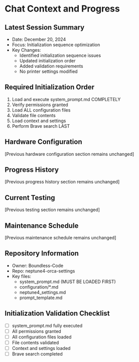 # Chat Context and Progress

## Latest Session Summary
- Date: December 20, 2024
- Focus: Initialization sequence optimization
- Key Changes:
  - Identified initialization sequence issues
  - Updated initialization order
  - Added validation requirements
  - No printer settings modified

## Required Initialization Order
1. Load and execute system_prompt.md COMPLETELY
2. Verify permissions granted
3. Load ALL configuration files
4. Validate file contents
5. Load context and settings
6. Perform Brave search LAST

## Hardware Configuration
[Previous hardware configuration section remains unchanged]

## Progress History
[Previous progress history section remains unchanged]

## Current Testing
[Previous testing section remains unchanged]

## Maintenance Schedule
[Previous maintenance schedule remains unchanged]

## Repository Information
- Owner: Boundless-Code
- Repo: neptune4-orca-settings
- Key files: 
  - system_prompt.md (MUST BE LOADED FIRST)
  - configuration/*.md
  - neptune4_settings.md
  - prompt_template.md

## Initialization Validation Checklist
- [ ] system_prompt.md fully executed
- [ ] All permissions granted
- [ ] All configuration files loaded
- [ ] File contents validated
- [ ] Context and settings loaded
- [ ] Brave search completed